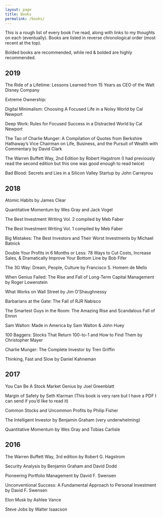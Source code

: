 ```yaml
---
layout: page
title: Books
permalink: /books/
---
```


This is a rough list of every book I’ve read, along with links to my thoughts on each (eventually). Books are listed in reverse chronological order (most recent at the top).

Bolded books are recommended, while red & bolded are highly recommended.

## 2019

The Ride of a Lifetime: Lessons Learned from 15 Years as CEO of the Walt Disney Company

Extreme Ownership:

Digital Minimalism: Choosing A Focused Life in a Noisy World by Cal Newport

Deep Work: Rules for Focused Success in a Distracted World by Cal Newport

The Tao of Charlie Munger: A Compilation of Quotes from Berkshire Hathaway’s Vice Chairman on Life, Business, and the Pursuit of Wealth with Commentary by David Clark

The Warren Buffett Way, 2nd Edition by Robert Hagstrom (I had previously read the second edition but this one was good enough to read twice)

Bad Blood: Secrets and Lies in a Silicon Valley Startup by John Carreyrou

## 2018

Atomic Habits by James Clear

Quantitative Momentum by Wes Gray and Jack Vogel

The Best Investment Writing Vol. 2 compiled by Meb Faber

The Best Investment Writing Vol. 1 compiled by Meb Faber

Big Mistakes: The Best Investors and Their Worst Investments by Michael Batnick

Double Your Profits in 6 Months or Less: 78 Ways to Cut Costs, Increase Sales, & Dramatically Improve Your Bottom Line by Bob Fifer

The 3G Way: Dream, People, Culture by Francisco S. Homem de Mello

When Genius Failed: The Rise and Fall of Long-Term Capital Management by Roger Lowenstein

What Works on Wall Street by Jim O’Shaughnessy

Barbarians at the Gate: The Fall of RJR Nabisco

The Smartest Guys in the Room: The Amazing Rise and Scandalous Fall of Enron

Sam Walton: Made in America by Sam Walton & John Huey

100 Baggers: Stocks That Return 100-to-1 and How to Find Them by Christopher Mayer

Charlie Munger: The Complete Investor by Tren Griffin

Thinking, Fast and Slow by Daniel Kahneman

## 2017

You Can Be A Stock Market Genius by Joel Greenblatt

Margin of Safety by Seth Klarman (This book is very rare but I have a PDF I can send if you’d like to read it)

Common Stocks and Uncommon Profits by Philip Fisher

The Intelligent Investor by Benjamin Graham (very underwhelming)

Quantitative Momentum by Wes Gray and Tobias Carlisle

## 2016

The Warren Buffett Way, 3rd edition by Robert G. Hagstrom

Security Analysis by Benjamin Graham and David Dodd

Pioneering Portfolio Management by David F. Swensen

Unconventional Success: A Fundamental Approach to Personal Investment by David F. Swensen

Elon Musk by Ashlee Vance

Steve Jobs by Walter Isaacson
